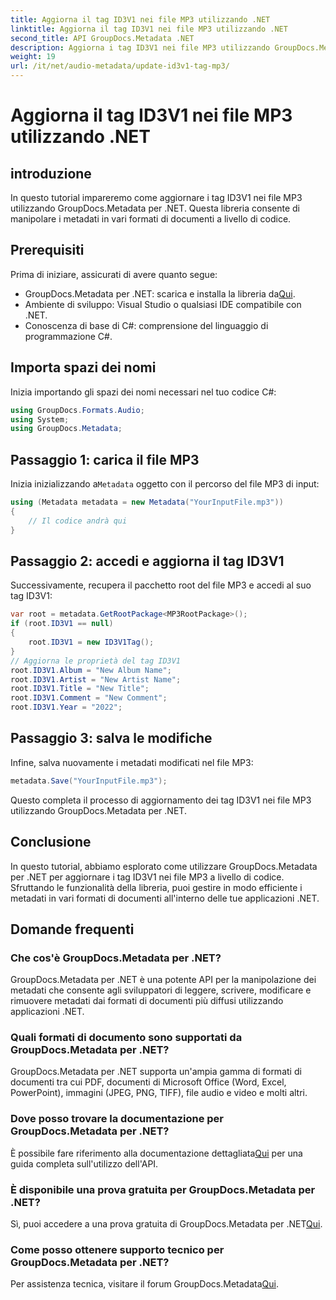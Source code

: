 ```yaml
---
title: Aggiorna il tag ID3V1 nei file MP3 utilizzando .NET
linktitle: Aggiorna il tag ID3V1 nei file MP3 utilizzando .NET
second_title: API GroupDocs.Metadata .NET
description: Aggiorna i tag ID3V1 nei file MP3 utilizzando GroupDocs.Metadata per .NET. Segui questo tutorial per manipolare facilmente i metadati nelle tue applicazioni .NET.
weight: 19
url: /it/net/audio-metadata/update-id3v1-tag-mp3/
---
```


# Aggiorna il tag ID3V1 nei file MP3 utilizzando .NET

## introduzione
In questo tutorial impareremo come aggiornare i tag ID3V1 nei file MP3 utilizzando GroupDocs.Metadata per .NET. Questa libreria consente di manipolare i metadati in vari formati di documenti a livello di codice.
## Prerequisiti
Prima di iniziare, assicurati di avere quanto segue:
- GroupDocs.Metadata per .NET: scarica e installa la libreria da[Qui](https://releases.groupdocs.com/metadata/net/).
- Ambiente di sviluppo: Visual Studio o qualsiasi IDE compatibile con .NET.
- Conoscenza di base di C#: comprensione del linguaggio di programmazione C#.

## Importa spazi dei nomi
Inizia importando gli spazi dei nomi necessari nel tuo codice C#:
```csharp
using GroupDocs.Formats.Audio;
using System;
using GroupDocs.Metadata;
```
## Passaggio 1: carica il file MP3
 Inizia inizializzando a`Metadata` oggetto con il percorso del file MP3 di input:
```csharp
using (Metadata metadata = new Metadata("YourInputFile.mp3"))
{
    // Il codice andrà qui
}
```
## Passaggio 2: accedi e aggiorna il tag ID3V1
Successivamente, recupera il pacchetto root del file MP3 e accedi al suo tag ID3V1:
```csharp
var root = metadata.GetRootPackage<MP3RootPackage>();
if (root.ID3V1 == null)
{
    root.ID3V1 = new ID3V1Tag();
}
// Aggiorna le proprietà del tag ID3V1
root.ID3V1.Album = "New Album Name";
root.ID3V1.Artist = "New Artist Name";
root.ID3V1.Title = "New Title";
root.ID3V1.Comment = "New Comment";
root.ID3V1.Year = "2022";
```
## Passaggio 3: salva le modifiche
Infine, salva nuovamente i metadati modificati nel file MP3:
```csharp
metadata.Save("YourInputFile.mp3");
```
Questo completa il processo di aggiornamento dei tag ID3V1 nei file MP3 utilizzando GroupDocs.Metadata per .NET.

## Conclusione
In questo tutorial, abbiamo esplorato come utilizzare GroupDocs.Metadata per .NET per aggiornare i tag ID3V1 nei file MP3 a livello di codice. Sfruttando le funzionalità della libreria, puoi gestire in modo efficiente i metadati in vari formati di documenti all'interno delle tue applicazioni .NET.

## Domande frequenti
### Che cos'è GroupDocs.Metadata per .NET?
GroupDocs.Metadata per .NET è una potente API per la manipolazione dei metadati che consente agli sviluppatori di leggere, scrivere, modificare e rimuovere metadati dai formati di documenti più diffusi utilizzando applicazioni .NET.
### Quali formati di documento sono supportati da GroupDocs.Metadata per .NET?
GroupDocs.Metadata per .NET supporta un'ampia gamma di formati di documenti tra cui PDF, documenti di Microsoft Office (Word, Excel, PowerPoint), immagini (JPEG, PNG, TIFF), file audio e video e molti altri.
### Dove posso trovare la documentazione per GroupDocs.Metadata per .NET?
 È possibile fare riferimento alla documentazione dettagliata[Qui](https://tutorials.groupdocs.com/metadata/net/) per una guida completa sull'utilizzo dell'API.
### È disponibile una prova gratuita per GroupDocs.Metadata per .NET?
 Sì, puoi accedere a una prova gratuita di GroupDocs.Metadata per .NET[Qui](https://releases.groupdocs.com/).
### Come posso ottenere supporto tecnico per GroupDocs.Metadata per .NET?
 Per assistenza tecnica, visitare il forum GroupDocs.Metadata[Qui](https://forum.groupdocs.com/c/metadata/14).